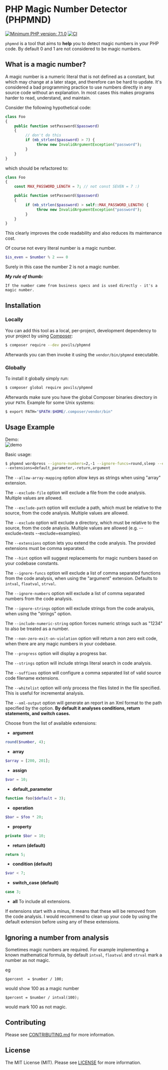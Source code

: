 # PHP Magic Number Detector (PHPMND)

[![Minimum PHP version: 7.1.0](https://img.shields.io/badge/php-7.1.0%2B-blue.svg)](https://packagist.org/packages/phpmnd/phpmnd)
[![CI](https://github.com/sidz/phpmnd/workflows/CI/badge.svg?branch=master)](https://github.com/sidz/phpmnd)

`phpmnd` is a tool that aims to **help** you to detect magic numbers in your PHP code. By default 0 and 1 are not considered to be magic numbers.

## What is a magic number?
A magic number is a numeric literal that is not defined as a constant, but which may change at a later stage, and therefore can be hard to update. It's considered a bad programming practice to use numbers directly in any source code without an explanation. In most cases this makes programs harder to read, understand, and maintain.

Consider the following hypothetical code:

```php
class Foo
{
    public function setPassword($password)
    {
         // don't do this
         if (mb_strlen($password) > 7) {
              throw new InvalidArgumentException("password");
         }
    }
}
```
which should be refactored to:
```php
class Foo
{
    const MAX_PASSWORD_LENGTH = 7; // not const SEVEN = 7 :)

    public function setPassword($password)
    {
         if (mb_strlen($password) > self::MAX_PASSWORD_LENGTH) {
              throw new InvalidArgumentException("password");
         }
    }
}
```
This clearly improves the code readability and also reduces its maintenance cost.

Of course not every literal number is a magic number.
```php
$is_even = $number % 2 === 0
```
Surely in this case the number 2 is not a magic number.

***My rule of thumb:***
```
If the number came from business specs and is used directly - it's a magic number.
```
## Installation

### Locally

You can add this tool as a local, per-project, development dependency to your project by using [Composer](https://getcomposer.org/):

```bash
$ composer require --dev povils/phpmnd
```

Afterwards you can then invoke it using the `vendor/bin/phpmnd` executable.

### Globally
To install it globally simply run:

```bash
$ composer global require povils/phpmnd
```

Afterwards make sure you have the global Composer binaries directory in your ``PATH``. Example for some Unix systems:

```bash
$ export PATH="$PATH:$HOME/.composer/vendor/bin"
```

## Usage Example

Demo:  
![demo](./demo.gif)

Basic usage:

```bash
$ phpmnd wordpress --ignore-numbers=2,-1 --ignore-funcs=round,sleep --exclude=tests --progress \
--extensions=default_parameter,-return,argument
```

The ``--allow-array-mapping`` option allow keys as strings when using "array" extension.

The ``--exclude-file`` option will exclude a file from the code analysis. Multiple values are allowed.

The ``--exclude-path`` option will exclude a path, which must be relative to the source, from the code analysis. Multiple values are allowed.

The ``--exclude`` option will exclude a directory, which must be relative to the source, from the code analysis. Multiple values are allowed (e.g. --exclude=tests --exclude=examples).

The ``--extensions`` option lets you extend the code analysis. The provided extensions must be comma separated.

The ``--hint`` option will suggest replacements for magic numbers based on your codebase constants.

The ``--ignore-funcs`` option will exclude a list of comma separated functions from the code analysis, when using the "argument" extension. Defaults to `intval`, `floatval`, `strval`.

The ``--ignore-numbers`` option will exclude a list of comma separated numbers from the code analysis.

The ``--ignore-strings`` option will exclude strings from the code analysis, when using the "strings" option.

The ``--include-numeric-string`` option forces numeric strings such as "1234" to also be treated as a number.

The ``--non-zero-exit-on-violation`` option will return a non zero exit code, when there are any magic numbers in your codebase.

The ``--progress`` option will display a progress bar.

The ``--strings`` option will include strings literal search in code analysis.

The ``--suffixes`` option will configure a comma separated list of valid source code filename extensions.

The ``--whitelist`` option will only process the files listed in the file specified. This is useful for incremental analysis.

The ``--xml-output`` option will generate an report in an Xml format to the path specified by the option.
**By default it analyses conditions, return statements, and switch cases.**

Choose from the list of available extensions:

* **argument**
```php
round($number, 4);
```
* **array**
```php
$array = [200, 201];
```
* **assign**
```php
$var = 10;
```
* **default_parameter**
```php
function foo($default = 3);
```
* **operation**
```php
$bar = $foo * 20;
```
* **property**
```php
private $bar = 10;
```
* **return (default)**
```php
return 5;
```
 * **condition (default)**
```php
$var < 7;
```
* **switch_case (default)**
```php
case 3;
```
* **all**
To include all extensions.

If extensions start with a minus, it means that these will be removed from the code analysis. I would recommend to clean up your code by using the default extension before using any of these extensions.

## Ignoring a number from analysis

Sometimes magic numbers are required. For example implementing a known mathematical formula, by default `intval`, `floatval` and `strval` mark a number as not magic.

eg

```
$percent  = $number / 100;
```
would show 100 as a magic number

```
$percent = $number / intval(100);
```
would mark 100 as not magic.

## Contributing

Please see [CONTRIBUTING.md](CONTRIBUTING.md) for more information.

## License

The MIT License (MIT). Please see [LICENSE](LICENSE) for more information.
